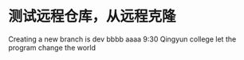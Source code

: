 # 测试远程仓库，从远程克隆
Creating a new branch is dev
bbbb aaaa  9:30
Qingyun college let the program change the world

